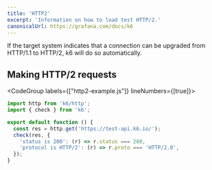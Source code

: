 ```yaml
---
title: 'HTTP2'
excerpt: 'Information on how to load test HTTP/2.'
canonicalUrl: https://grafana.com/docs/k6
---
```


If the target system indicates that a connection can be upgraded from HTTP/1.1 to HTTP/2, k6 will do so automatically.

## Making HTTP/2 requests

<CodeGroup labels={["http2-example.js"]} lineNumbers={[true]}>

```javascript
import http from 'k6/http';
import { check } from 'k6';

export default function () {
  const res = http.get('https://test-api.k6.io/');
  check(res, {
    'status is 200': (r) => r.status === 200,
    'protocol is HTTP/2': (r) => r.proto === 'HTTP/2.0',
  });
}
```

</CodeGroup>
